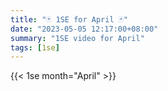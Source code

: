 ```yaml
---
title: "🃏 1SE for April 🃏"
date: "2023-05-05 12:17:00+08:00"
summary: "1SE video for April"
tags: [1se]
---
```


{{< 1se month="April" >}}
